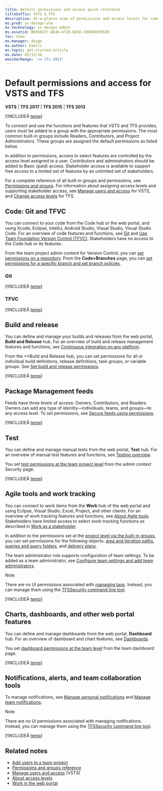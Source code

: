 ```yaml
---
title: Default permissions and access quick reference
titleSuffix: VSTS & TFS 
description: At-a-glance view of permissions and access levels for common user tasks for Visual Studio Team Services and Team Foundation Server 
ms.prod: vs-devops-alm
ms.technology: vs-devops-admin
ms.assetid: B656A277-BA3D-472D-824D-CDD4E067053E
toc: show
ms.manager: douge
ms.author: kaelli
ms.topic: get-started-article
ms.date: 02/12/18
monikerRange: '>= tfs-2013'
---
```




# Default permissions and access for VSTS and TFS 

**VSTS** | **TFS 2017** | **TFS 2015** | **TFS 2013**

[!INCLUDEÂ [temp](../_shared/version-vsts-tfs-all-versions.md)]

To connect and use the functions and features that VSTS and TFS provides, users must be added to a group with the appropriate permissions. The most common built-in groups include Readers, Contributors, and Project Administrators. These groups are assigned the default permissions as listed below. 

In addition to permissions, access to select features are controlled by the access level assigned to a user. Contributors and administrators should be added to Basic (paid) access. Stakeholder access is available to support free access to a limited set of features by an unlimited set of stakeholders. 

For a complete reference of all built-in groups and permissions, see [Permissions and groups](permissions.md). For information about assigning access levels and supporting stakeholder access, see [Manage users and access](../accounts/add-account-users-assign-access-levels.md) for VSTS, and [Change access levels](change-access-levels.md) for TFS. 


## Code: Git and TFVC  

You can connect to your code from the Code hub or the web portal, and using Xcode, Eclipse, IntelliJ, Android Studio, Visual Studio, Visual Studio Code. For an overview of code features and functions, see [Git](../git/overview.md) and [Use Team Foundation Version Control (TFVC)](../tfvc/overview.md). Stakeholders have no access to the Code hub or its features.

From the team project admin content for Version Control, you can [set permissions on a repository](set-git-tfvc-repository-permissions.md). From the **Code>Branches** page, you can [set permissions for a specific branch and set branch policies](../git/branch-permissions.md). 

### Git
[!INCLUDEÂ [temp](_shared/code-git.md)]

### TFVC 
[!INCLUDEÂ [temp](_shared/code-tfvc.md)]



## Build and release

You can define and manage your builds and releases from the web portal, **Build and Release** hub. For an overview of build and release management features and functions, see [Continuous integration on any platform](../build-release/overview.md).

From the **Build and Release hub, you can set permissions for all or individual build definitions, release definitions, task groups, or variable groups. See [Set build and release permissions](../build-release/set-permissions.md). 

[!INCLUDEÂ [temp](_shared/build-release.md)]

## Package Management feeds

Feeds have three levels of access: Owners, Contributors, and Readers. Owners can add any type of identity&mdash;individuals, teams, and groups&mdash;to any access level. To set permissions, see [Secure feeds using permissions](../package/feeds/feed-permissions.md).

[!INCLUDEÂ [temp](_shared/package-feeds.md)]

## Test

You can define and manage manual tests from the web portal, **Test** hub. For an overview of manual test features and functions, see [Testing overview](../manual-test/index.md).  

You set [test permissions at the team project level](set-project-collection-level-permissions.md) from the admin context Security page.  

[!INCLUDEÂ [temp](_shared/test.md)]

## Agile tools and work tracking

You can connect to work items from the **Work** hub of the web portal and using Eclipse, Visual Studio, Excel, Project, and other clients. For an overview of work tracking features and functions, see [About Agile tools](../work/backlogs/overview.md). Stakeholders have limited access to select work tracking functions as described in [Work as a stakeholder](../security/get-started-stakeholder.md).  

In addition to the permissions set at the [project level via the built-in groups](set-project-collection-level-permissions.md), you can set permissions for the following objects: [area and iteration paths](../security/set-permissions-access-work-tracking.md), [queries and query folders](../work/track/set-query-permissions.md), and [delivery plans](set-permissions-access-work-tracking.md#plan-permissions).  

The team administrator role supports configuration of team settings. To be added as a team administrator, see [Configure team settings and add team administrators](../work/scale/add-team-administrator.md). 

>[!NOTE]  
>There are no UI permissions associated with [managing tags](../work/track/add-tags-to-work-items.md). Instead, you can manage them using the [TFSSecurity command line tool](../tfs-server/command-line/tfssecurity-cmd.md#collection-level-permissions).   


[!INCLUDEÂ [temp](_shared/work.md)]



## Charts, dashboards, and other web portal features 

You can define and manage dashboards from the web portal, **Dashboard** hub. For an overview of dashboard and chart features, see [Dashboards](../report/overview.md). 

You set [dashboard permissions at the team level](../report/dashboard-permissions.md) from the team dashboard page. 


[!INCLUDEÂ [temp](_shared/report.md)]

## Notifications, alerts, and team collaboration tools 

To manage notifications, see [Manage personal notifications](../notifications/manage-personal-notifications.md) and [Manage team notifications](../collaborate/manage-team-notifications.md).

>[!NOTE]  
>There are no UI permissions associated with managing notifications. Instead, you can manage them using the [TFSSecurity command line tool](../tfs-server/command-line/tfssecurity-cmd.md#collection-level-permissions).

[!INCLUDEÂ [temp](_shared/collaborate.md)]

 




## Related notes

- [Add users to a team project](../security/add-users-team-project.md)  
- [Permissions and groups reference](permissions.md)  
- [Manage users and access](../accounts/add-account-users-assign-access-levels.md) (VSTS) 
- [About access levels](access-levels.md)
- [Work in the web portal](../user-guide/work-web-portal.md) 

 
<!---

## Git repository  

<table>
<tbody valign="top">

<tr>
<th>Task</th>
<th>Readers</th>
<th>Contributors</th>
<th>Project Admins</th>
<th>Build Admins</th>
<th>Account Owner/Collection Admins</th>
</tr>

<tr>
<td>**Administer**: Rename and delete a repository. At top-level Git repository, can add repositories. At the branch level, can lock, unlock, and set permissions for the branch.</td>
<td>  </td>
<td>  </td>
<td>![checkmark](_img/checkmark.png)</td>
<td>   </td>
<td>![checkmark](_img/checkmark.png)</td>
</tr>



<tr>
<td>**Branch creation**: Create and publish branches in a repo. Users are automatically granted Administer, Contribute, and Force permissions for any branch they create.  </td>
<td> </td>
<td>![check mark](_img/checkmark.png)</td>
<td>![check mark](_img/checkmark.png)</td>
<td> </td>
<td>![check mark](_img/checkmark.png)</td>
</tr>

<tr>
<td>**Contribute**: Repo level: can push their changes to branches in the repository. Branch level: can push their changes to the branch and lock the branch.</td>
<td> </td>
<td> </td>
<td>![check mark](_img/checkmark.png)</td>
<td> </td>
<td>![check mark](_img/checkmark.png)</td>
</tr>

<tr>
<td>**Note management**: Can push and edit Git notes to a repository. Can remove notes from items if they have the Force permission.</td>
<td> </td>
<td>![check mark](_img/checkmark.png)</td>
<td>![check mark](_img/checkmark.png)</td>
<td> </td>
<td>![check mark](_img/checkmark.png)</td>
</tr>

<tr>
<td>**Read**: Can clone, fetch, pull, and explore the contents of a repository.</td>
<td>![check mark](_img/checkmark.png)</td>
<td>![check mark](_img/checkmark.png)</td>
<td>![check mark](_img/checkmark.png)</td>
<td>![check mark](_img/checkmark.png)</td>
<td>![check mark](_img/checkmark.png)</td>
</tr>

<tr>
<td>**Rewrite and destroy history (force push)**: Can force an update to a branch, delete a branch, and modify the commit history of a branch. A force update can overwrite commits added from any user.   </td>
<td> </td>
<td> </td>
<td> </td>
<td> </td>
<td> </td>
</tr>

<tr>
<td>**Tag creation**: Can push tags to a repository. Can edit or remove tags if they have the Force permission.</td>
<td> </td>
<td>![check mark](_img/checkmark.png)</td>
<td>![check mark](_img/checkmark.png)</td>
<td> </td>
<td>![check mark](_img/checkmark.png)</td>

</tr>


</tbody>
</table>

##Work tracking    



<table>
<tbody valign="top">

<tr>
<th>Task</th>
<th>Readers</th>
<th>Contributors</th>
<th>Project Admins</th>
<th>Build Admins</th>
<th>Account Owner/Collection Admins</th>
</tr>

<tr>
<td>**Create tag definition**: Can add tags through a work item form.</td>
<td>  </td>
<td>![checkmark](_img/checkmark.png)</td>
<td>![checkmark](_img/checkmark.png)</td>
<td>   </td>
<td>![checkmark](_img/checkmark.png)</td>
</tr>



<tr>
<td>**Delete work items in this project**: Can mark work items in this project as deleted. </td>
<td> </td>
<td>  </td>
<td>![check mark](_img/checkmark.png)</td>
<td>![check mark](_img/checkmark.png)</td>
<td>![check mark](_img/checkmark.png)</td>
</tr>

<tr>
<td>**Edit work items under a node**: Can edit work items under a specific area node.</td>
<td> </td>
<td>![check mark](_img/checkmark.png)</td>
<td>![check mark](_img/checkmark.png)</td>
<td> </td>
<td>![check mark](_img/checkmark.png)</td>
</tr>

<tr>
<td>**Create and modify areas and iterations**: Define the area and iteration paths available for all teams within a project.</td>
<td> </td>
<td> </td>
<td>![check mark](_img/checkmark.png)</td>
<td> </td>
<td>![check mark](_img/checkmark.png)</td>
</tr>

<tr>
<td>**Move work items out of this project**: Can move a work item from one team project to another team project within the collection.</td>
<td> </td>
<td>![check mark](_img/checkmark.png)</td>
<td>![check mark](_img/checkmark.png)</td>
<td> </td>
<td>![check mark](_img/checkmark.png)</td>
</tr>

<tr>
<td>**Permanently delete work items in this project**: Can permanently delete work items and test artifacts from the team project.</td>
<td>![check mark](_img/checkmark.png)</td>
<td>![check mark](_img/checkmark.png)</td>
<td>![check mark](_img/checkmark.png)</td>
<td>![check mark](_img/checkmark.png)</td>
<td>![check mark](_img/checkmark.png)</td>
</tr>


<tr>
<td>**View work items in this node**: Can view, but not change, work items in this area node.</td>
<td> </td>
<td>![check mark](_img/checkmark.png)</td>
<td>![check mark](_img/checkmark.png)</td>
<td> </td>
<td>![check mark](_img/checkmark.png)</td>
</tr>



</tbody>
</table>

-->

